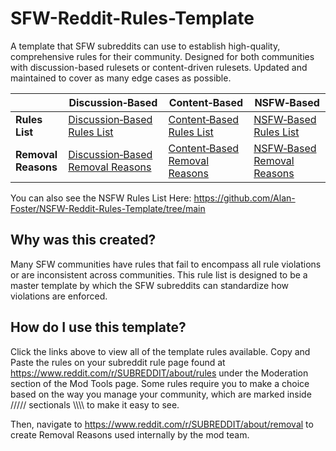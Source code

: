 # SFW-Reddit-Rules-Template
A template that SFW subreddits can use to establish high-quality, comprehensive rules for their community. Designed for both communities with discussion-based rulesets or content-driven rulesets. Updated and maintained to cover as many edge cases as possible. 

|                     | Discussion‑Based | Content‑Based  | NSFW‑Based |
| ------------------- | ---------------- | -------------- | ---------- |
| **Rules List**      | [Discussion‑Based Rules List](https://github.com/Alan-Foster/SFW-Reddit-Rules-Template/blob/main/Discussion-Based-Rules-List)           | [Content‑Based Rules List](https://github.com/Alan-Foster/SFW-Reddit-Rules-Template/blob/main/Rules-List)           | [NSFW‑Based Rules List](https://github.com/Alan-Foster/Alan-Foster-Reddit-Rules-Template/blob/main/NSFW-Based-Rules-List)           |
| **Removal Reasons** | [Discussion‑Based Removal Reasons](https://github.com/Alan-Foster/SFW-Reddit-Rules-Template/blob/main/Discussion-Based-Removal-Reasons) | [Content‑Based Removal Reasons](https://github.com/Alan-Foster/SFW-Reddit-Rules-Template/blob/main/Removal-Reasons) | [NSFW‑Based Removal Reasons](https://github.com/Alan-Foster/Alan-Foster-Reddit-Rules-Template/blob/main/NSFW-Based-Removal-Reasons) |



You can also see the NSFW Rules List Here:
https://github.com/Alan-Foster/NSFW-Reddit-Rules-Template/tree/main

## Why was this created?
Many SFW communities have rules that fail to encompass all rule violations or are inconsistent across communities. This rule list is designed to be a master template by which the SFW subreddits can standardize how violations are enforced.

## How do I use this template?
Click the links above to view all of the template rules available. Copy and Paste the rules on your subreddit rule page found at https://www.reddit.com/r/SUBREDDIT/about/rules under the Moderation section of the Mod Tools page. Some rules require you to make a choice based on the way you manage your community, which are marked inside ///// sectionals \\\\\\\ to make it easy to see.

Then, navigate to https://www.reddit.com/r/SUBREDDIT/about/removal to create Removal Reasons used internally by the mod team.
